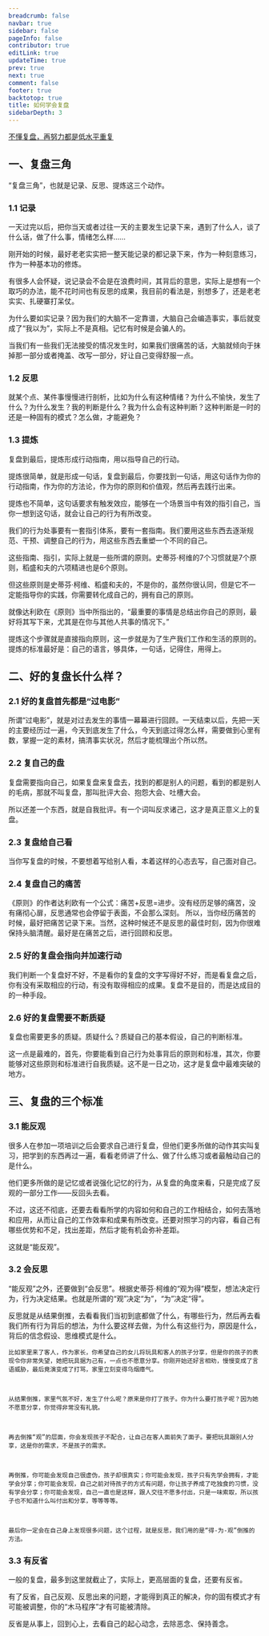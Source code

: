 ```yaml
---
breadcrumb: false
navbar: true
sidebar: false
pageInfo: false
contributor: true
editLink: true
updateTime: true
prev: true
next: true
comment: false
footer: true
backtotop: true
title: 如何学会复盘
sidebarDepth: 3
---
```



[不懂复盘，再努力都是低水平重复](https://mp.weixin.qq.com/s/skP5pXvjsepvoOTMRmGEFw)

## 一、复盘三角

“复盘三角”，也就是记录、反思、提炼这三个动作。

### 1.1 记录

一天过完以后，把你当天或者过往一天的主要发生记录下来，遇到了什么人，谈了什么话，做了什么事，情绪怎么样……



刚开始的时候，最好老老实实把一整天能记录的都记录下来，作为一种刻意练习，作为一种基本功的修炼。



有很多人会怀疑，说记录会不会是在浪费时间，其背后的意思，实际上是想有一个取巧的办法，能不花时间也有反思的成果，我目前的看法是，别想多了，还是老老实实、扎硬寨打呆仗。



为什么要如实记录？因为我们的大脑不一定靠谱，大脑自己会编造事实，事后就变成了“我以为”，实际上不是真相。记忆有时候是会骗人的。



当我们有一些我们无法接受的情况发生时，如果我们很痛苦的话，大脑就倾向于抹掉那一部分或者掩盖、改写一部分，好让自己变得舒服一点。

### 1.2 反思

就某个点、某件事慢慢进行剖析，比如为什么有这种情绪？为什么不愉快，发生了什么？为什么发生？我的判断是什么？我为什么会有这种判断？这种判断是一时的还是一种固有的模式？怎么做，才能避免？

### 1.3 提炼

复盘到最后，提炼形成行动指南，用以指导自己的行动。



提炼很简单，就是形成一句话，复盘到最后，你要找到一句话，用这句话作为你的行动指南，作为你的方法论，作为你的原则和价值观，然后再去践行出来。



提炼也不简单，这句话要求有触发效应，能够在一个场景当中有效的指引自己，当你一想到这句话，就会让自己的行为有所改变。



我们的行为处事要有一套指引体系，要有一套指南。我们要用这些东西去逐渐规范、干预、调整自己的行为，用这些东西去重塑一个不同的自己。



这些指南、指引，实际上就是一些所谓的原则。史蒂芬·柯维的7个习惯就是7个原则，稻盛和夫的六项精进也是6个原则。



但这些原则是史蒂芬·柯维、稻盛和夫的，不是你的，虽然你很认同，但是它不一定能指导你的实践，你需要转化成自己的，拥有自己的原则。

就像达利欧在《原则》当中所指出的，“最重要的事情是总结出你自己的原则，最好将其写下来，尤其是在你与其他人共事的情况下。”



提炼这个步骤就是直接指向原则，这一步就是为了生产我们工作和生活的原则的。提炼的标准最好是：自己的语言，够具体，一句话，记得住，用得上。


## 二、好的复盘长什么样？

### 2.1 好的复盘首先都是“过电影”

所谓“过电影”，就是对过去发生的事情一幕幕进行回顾。一天结束以后，先把一天的主要经历过一遍，今天到底发生了什么，今天到底过得怎么样，需要做到心里有数，掌握一定的素材，搞清事实状况，然后才能梳理出个所以然。

### 2.2 复自己的盘

复盘需要指向自己，如果复盘来复盘去，找到的都是别人的问题，看到的都是别人的毛病，那就不叫复盘，那叫批评大会、抱怨大会、吐槽大会。



所以还差一个东西，就是自我批评。有一个词叫反求诸己，这才是真正意义上的复盘。

### 2.3 复盘给自己看

当你写复盘的时候，不要想着写给别人看，本着这样的心态去写，自己面对自己。

### 2.4 复盘自己的痛苦

《原则》的作者达利欧有一个公式：痛苦+反思=进步。没有经历足够的痛苦，没有痛彻心扉，反思通常也会停留于表面，不会那么深刻。
所以，当你经历痛苦的时候，最好把痛苦记录下来。当然，这种时候还不是反思的最佳时刻，因为你很难保持头脑清醒。最好是在痛苦之后，进行回顾和反思。

### 2.5 好的复盘会指向并加速行动

我们判断一个复盘好不好，不是看你的复盘的文字写得好不好，而是看复盘之后，你有没有采取相应的行动，有没有取得相应的成果。复盘不是目的，而是达成目的的一种手段。

### 2.6 好的复盘需要不断质疑

复盘也需要更多的质疑。质疑什么？质疑自己的基本假设，自己的判断标准。



这一点是最难的，首先，你要能看到自己行为处事背后的原则和标准，其次，你要能够对这些原则和标准进行自我质疑。这不是一日之功，这才是复盘中最难突破的地方。


## 三、复盘的三个标准

### 3.1 能反观

很多人在参加一项培训之后会要求自己进行复盘，但他们更多所做的动作其实叫复习，把学到的东西再过一遍，看看老师讲了什么、做了什么练习或者最触动自己的是什么。



他们更多所做的是记忆或者说强化记忆的行为，从复盘的角度来看，只是完成了反观的一部分工作——反回头去看。

不过，这还不彻底，还要去看看所学的内容如何和自己的工作相结合，如何去落地和应用，从而让自己的工作效率和成果有所改变。还要对照学习的内容，看自己有哪些优势和不足，找出差距，然后才能有机会弥补差距。



这就是“能反观”。

### 3.2 会反思

“能反观”之外，还要做到“会反思”。根据史蒂芬·柯维的“观为得”模型，想法决定行为，行为决定结果。也就是所谓的“观”决定“为”，“为”决定“得”。



反思就是从结果倒推，去看看我们当初到底都做了什么，有哪些行为，然后再去看我们所有行为背后的想法，为什么要这样去做，为什么有这些行为，原因是什么，背后的信念假设、思维模式是什么。

``` 
比如家里来了客人，作为家长，你希望自己的女儿将玩具和客人的孩子分享，但是你的孩子的表现令你非常失望，她把玩具据为己有，一点也不愿意分享。你刚开始还好言相劝，慢慢变成了言语威胁，最后竟演变成了打骂，家里立刻变得乌烟瘴气。



从结果倒推，家里气氛不好，发生了什么呢？原来是你打了孩子。你为什么要打孩子呢？因为她不愿意分享，你觉得非常没有礼貌。



再去倒推“观”的层面，你会发现孩子不配合，让自己在客人面前失了面子。要把玩具跟别人分享，这是你的需求，不是孩子的需求。



再倒推，你可能会发现自己很虚伪，孩子却很真实；你可能会发现，孩子只有先学会拥有，才能学会分享；你可能会发现，自己之前对待孩子的方式有问题，你让孩子养成了吃独食的习惯，没有学会分享；你可能会发现，自己一直也是这样，跟人交往不愿多付出，只是一味索取，所以孩子也不知道什么叫付出和分享，等等等等。



最后你一定会在自己身上发现很多问题，这个过程，就是反思，我们用的是“得-为-观”倒推的方法。
```

### 3.3 有反省

一般的复盘，最多到这里就截止了，实际上，更高层面的复盘，还要有反省。



有了反省，自己反观、反思出来的问题，才能得到真正的解决，你的固有模式才有可能被调整，你的“木马程序”才有可能被清除。

反省是从事上，回到心上，去看自己的起心动念，去除恶念、保持善念。

